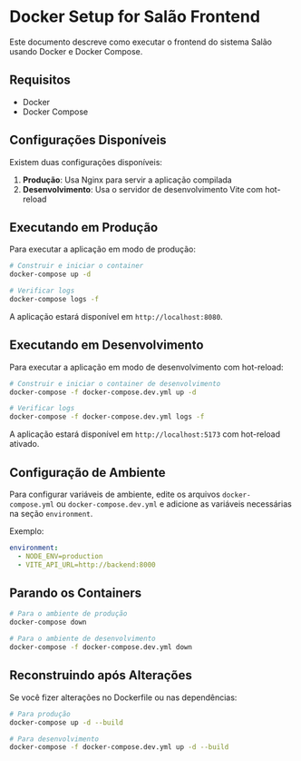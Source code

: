 # Docker Setup for Salão Frontend

Este documento descreve como executar o frontend do sistema Salão usando Docker e Docker Compose.

## Requisitos

- Docker
- Docker Compose

## Configurações Disponíveis

Existem duas configurações disponíveis:

1. **Produção**: Usa Nginx para servir a aplicação compilada
2. **Desenvolvimento**: Usa o servidor de desenvolvimento Vite com hot-reload

## Executando em Produção

Para executar a aplicação em modo de produção:

```bash
# Construir e iniciar o container
docker-compose up -d

# Verificar logs
docker-compose logs -f
```

A aplicação estará disponível em `http://localhost:8080`.

## Executando em Desenvolvimento

Para executar a aplicação em modo de desenvolvimento com hot-reload:

```bash
# Construir e iniciar o container de desenvolvimento
docker-compose -f docker-compose.dev.yml up -d

# Verificar logs
docker-compose -f docker-compose.dev.yml logs -f
```

A aplicação estará disponível em `http://localhost:5173` com hot-reload ativado.

## Configuração de Ambiente

Para configurar variáveis de ambiente, edite os arquivos `docker-compose.yml` ou `docker-compose.dev.yml` e adicione as variáveis necessárias na seção `environment`.

Exemplo:

```yaml
environment:
  - NODE_ENV=production
  - VITE_API_URL=http://backend:8000
```

## Parando os Containers

```bash
# Para o ambiente de produção
docker-compose down

# Para o ambiente de desenvolvimento
docker-compose -f docker-compose.dev.yml down
```

## Reconstruindo após Alterações

Se você fizer alterações no Dockerfile ou nas dependências:

```bash
# Para produção
docker-compose up -d --build

# Para desenvolvimento
docker-compose -f docker-compose.dev.yml up -d --build
```
